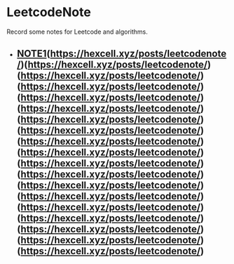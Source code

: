 # LeetcodeNote
Record some notes for Leetcode and algorithms.

- [NOTE1](https://hexcell.xyz/posts/leetcodenote/)(https://hexcell.xyz/posts/leetcodenote/)(https://hexcell.xyz/posts/leetcodenote/)(https://hexcell.xyz/posts/leetcodenote/)(https://hexcell.xyz/posts/leetcodenote/)(https://hexcell.xyz/posts/leetcodenote/)(https://hexcell.xyz/posts/leetcodenote/)(https://hexcell.xyz/posts/leetcodenote/)(https://hexcell.xyz/posts/leetcodenote/)(https://hexcell.xyz/posts/leetcodenote/)(https://hexcell.xyz/posts/leetcodenote/)(https://hexcell.xyz/posts/leetcodenote/)(https://hexcell.xyz/posts/leetcodenote/)(https://hexcell.xyz/posts/leetcodenote/)(https://hexcell.xyz/posts/leetcodenote/)(https://hexcell.xyz/posts/leetcodenote/)(https://hexcell.xyz/posts/leetcodenote/)(https://hexcell.xyz/posts/leetcodenote/)(https://hexcell.xyz/posts/leetcodenote/)(https://hexcell.xyz/posts/leetcodenote/)
  - 